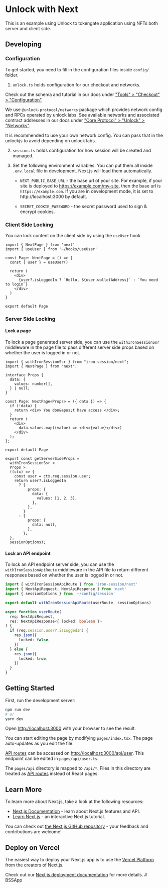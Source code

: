 # Unlock with Next

This is an example using Unlock to tokengate application using NFTs both server and client side.

## Developing

### Configuration

To get started, you need to fill in the configuration files inside `config/` folder.

1. `unlock.ts` holds configuration for our checkout and networks.

Check out the schema and tutorial in our docs under ["Tools" > "Checkout" > "Configuration"](https://docs.unlock-protocol.com/tools/checkout/configuration)

We use `@unlock-protocol/networks` package which provides network config and RPCs operated by unlock labs. See available networks and associated
contract addresses in our docs under ["Core Protocol" > "Unlock" > "Networks"](https://docs.unlock-protocol.com/unlock/developers/smart-contracts#production-networks).

It is recommended to use your own network config. You can pass that in the unlockjs to avoid depending on unlock labs. 

2. `session.ts` holds configuration for how session will be created and managed.

3. Set the following environment variables. You can put them all inside `.env.local` file in development. Next.js will load them automatically.

   - `NEXT_PUBLIC_BASE_URL` - the base url of your site. For example, if your site is deployed to https://example.com/my-site, then the base url is `https://example.com`. If you are in development mode, it is set to http://localhost:3000 by default.

   - `SECRET_COOKIE_PASSWORD` - the secret password used to sign & encrypt cookies.

### Client Side Locking

You can lock content on the client side by using the `useUser` hook.

```tsx
import { NextPage } from 'next'
import { useUser } from '~/hooks/useUser'

const Page: NextPage = () => {
  const { user } = useUser()

  return (
    <div>
      {user?.isLoggedIn ? `Hello, ${user.walletAddress}` : `You need to login`}
    </div>
  )
}

export default Page
```

### Server Side Locking

#### Lock a page

To lock a page generated server side, you can use the `withIronSessionSsr` middleware in the page file to pass different server side props based on whether the user is logged in or not.

```tsx
import { withIronSessionSsr } from "iron-session/next";
import { NextPage } from "next";

interface Props {
  data: {
    values: number[],
  } | null;
}

const Page: NextPage<Props> = ({ data }) => {
  if (!data) {
    return <div> You don&apos;t have access </div>;
  }
  return (
    <div>
      data.values.map((value) => <div>{value}</div>)
    </div>
  );
};

export default Page

export const getServerSideProps =
  withIronSessionSsr <
  Props >
  ((ctx) => {
    const user = ctx.req.session.user;
    return user?.isLoggedIn
      ? {
          props: {
            data: {
              values: [1, 2, 3],
            },
          },
        }
      : {
          props: {
            data: null,
          },
        };
  },
  sessionOptions);
```

#### Lock an API endpoint

To lock an API endpoint server side, you can use the `withIronSessionApiRoute` middleware in the API file to return different responses based on whether the user is logged in or not.

```typescript
import { withIronSessionApiRoute } from 'iron-session/next'
import { NextApiRequest, NextApiResponse } from 'next'
import { sessionOptions } from '~/config/session'

export default withIronSessionApiRoute(userRoute, sessionOptions)

async function userRoute(
  req: NextApiRequest,
  res: NextApiResponse<{ locked: boolean }>
) {
  if (req.session.user?.isLoggedIn) {
    res.json({
      locked: false,
    })
  } else {
    res.json({
      locked: true,
    })
  }
}
```

## Getting Started

First, run the development server:

```bash
npm run dev
# or
yarn dev
```

Open [http://localhost:3000](http://localhost:3000) with your browser to see the result.

You can start editing the page by modifying `pages/index.tsx`. The page auto-updates as you edit the file.

[API routes](https://nextjs.org/docs/api-routes/introduction) can be accessed on [http://localhost:3000/api/user](http://localhost:3000/api/user). This endpoint can be edited in `pages/api/user.ts`.

The `pages/api` directory is mapped to `/api/*`. Files in this directory are treated as [API routes](https://nextjs.org/docs/api-routes/introduction) instead of React pages.

## Learn More

To learn more about Next.js, take a look at the following resources:

- [Next.js Documentation](https://nextjs.org/docs) - learn about Next.js features and API.
- [Learn Next.js](https://nextjs.org/learn) - an interactive Next.js tutorial.

You can check out [the Next.js GitHub repository](https://github.com/vercel/next.js/) - your feedback and contributions are welcome!

## Deploy on Vercel

The easiest way to deploy your Next.js app is to use the [Vercel Platform](https://vercel.com/new?utm_medium=default-template&filter=next.js&utm_source=create-next-app&utm_campaign=create-next-app-readme) from the creators of Next.js.

Check out our [Next.js deployment documentation](https://nextjs.org/docs/deployment) for more details.
#   B S S A p p  
 